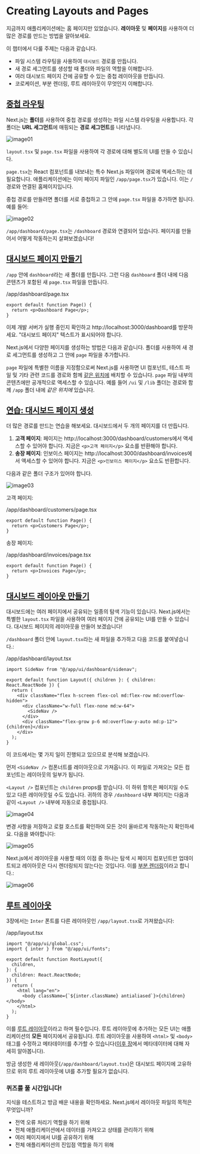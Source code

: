 # Creating Layouts and Pages

지금까지 애플리케이션에는 홈 페이지만 있었습니다. **레이아웃** 및 **페이지**를 사용하여 더 많은 경로를 만드는 방법을 알아보세요.

이 챕터에서 다룰 주제는 다음과 같습니다.

- 파일 시스템 라우팅을 사용하여 `대시보드` 경로를 만듭니다.
- 새 경로 세그먼트를 생성할 때 폴더와 파일의 역할을 이해합니다.
- 여러 대시보드 페이지 간에 공유할 수 있는 중첩 레이아웃을 만듭니다.
- 코로케이션, 부분 렌더링, 루트 레이아웃이 무엇인지 이해합니다.

## **[중첩 라우팅](https://nextjs.org/learn/dashboard-app/creating-layouts-and-pages#nested-routing)**

Next.js는 **폴더**를 사용하여 중첩 경로를 생성하는 파일 시스템 라우팅을 사용합니다. 각 폴더는 **URL 세그먼트**에 매핑되는 **경로 세그먼트**를 나타냅니다.

![image01](https://nextjs.org/_next/image?url=%2Flearn%2Fdark%2Ffolders-to-url-segments.png&w=3840&q=75&dpl=dpl_7qDwkTDwmgWzVYKGukeHHPrgxfLF)

`layout.tsx` 및 `page.tsx` 파일을 사용하여 각 경로에 대해 별도의 UI를 만들 수 있습니다.

`page.tsx`는 React 컴포넌트를 내보내는 특수 Next.js 파일이며 경로에 액세스하는 데 필요합니다. 애플리케이션에는 이미 페이지 파일인 `/app/page.tsx`가 있습니다. 이는 `/` 경로와 연결된 홈페이지입니다.

중첩 경로를 만들려면 폴더를 서로 중첩하고 그 안에 `page.tsx` 파일을 추가하면 됩니다. 예를 들어:

![image02](https://nextjs.org/_next/image?url=%2Flearn%2Fdark%2Fdashboard-route.png&w=3840&q=75&dpl=dpl_7qDwkTDwmgWzVYKGukeHHPrgxfLF)

`/app/dashboard/page.tsx`는 `/dashboard` 경로와 연결되어 있습니다. 페이지를 만들어서 어떻게 작동하는지 살펴보겠습니다!

## **[대시보드 페이지 만들기](https://nextjs.org/learn/dashboard-app/creating-layouts-and-pages#creating-the-dashboard-page)**

`/app` 안에 `dashboard`라는 새 폴더를 만듭니다. 그런 다음 `dashboard` 폴더 내에 다음 콘텐츠가 포함된 새 `page.tsx` 파일을 만듭니다.

/app/dashboard/page.tsx

```tsx
export default function Page() {
  return <p>Dashboard Page</p>;
}
```

이제 개발 서버가 실행 중인지 확인하고 http://localhost:3000/dashboard를 방문하세요. "대시보드 페이지" 텍스트가 표시되어야 합니다.

Next.js에서 다양한 페이지를 생성하는 방법은 다음과 같습니다. 폴더를 사용하여 새 경로 세그먼트를 생성하고 그 안에 `page` 파일을 추가합니다.

`page` 파일에 특별한 이름을 지정함으로써 Next.js를 사용하면 UI 컴포넌트, 테스트 파일 및 기타 관련 코드를 경로와 함께 [같은 위치에](https://nextjs.org/docs/app/building-your-application/routing#colocation) 배치할 수 있습니다. `page` 파일 내부의 콘텐츠에만 공개적으로 액세스할 수 있습니다. 예를 들어 `/ui` 및 `/lib` 폴더는 경로와 함께 `/app` 폴더 내에 _같은 위치에_ 있습니다.

## **[연습: 대시보드 페이지 생성](https://nextjs.org/learn/dashboard-app/creating-layouts-and-pages#practice-creating-the-dashboard-pages)**

더 많은 경로를 만드는 연습을 해보세요. 대시보드에서 두 개의 페이지를 더 만듭니다.

1. **고객 페이지**: 페이지는 http://localhost:3000/dashboard/customers에서 액세스할 수 있어야 합니다. 지금은 `<p>고객 페이지</p>` 요소를 반환해야 합니다.
2. **송장 페이지**: 인보이스 페이지는 http://localhost:3000/dashboard/invoices에서 액세스할 수 있어야 합니다. 지금은 `<p>인보이스 페이지</p>` 요소도 반환합니다.

다음과 같은 폴더 구조가 있어야 합니다.

![image03](https://nextjs.org/_next/image?url=%2Flearn%2Fdark%2Frouting-solution.png&w=3840&q=75&dpl=dpl_7qDwkTDwmgWzVYKGukeHHPrgxfLF)

고객 페이지:

/app/dashboard/customers/page.tsx

```tsx
export default function Page() {
  return <p>Customers Page</p>;
}
```

송장 페이지:

/app/dashboard/invoices/page.tsx

```tsx
export default function Page() {
  return <p>Invoices Page</p>;
}
```

## **[대시보드 레이아웃 만들기](https://nextjs.org/learn/dashboard-app/creating-layouts-and-pages#creating-the-dashboard-layout)**

대시보드에는 여러 페이지에서 공유되는 일종의 탐색 기능이 있습니다. Next.js에서는 특별한 `layout.tsx` 파일을 사용하여 여러 페이지 간에 공유되는 UI를 만들 수 있습니다. 대시보드 페이지의 레이아웃을 만들어 보겠습니다!

`/dashboard` 폴더 안에 `layout.tsx`라는 새 파일을 추가하고 다음 코드를 붙여넣습니다.:

/app/dashboard/layout.tsx

```tsx
import SideNav from "@/app/ui/dashboard/sidenav";

export default function Layout({ children }: { children: React.ReactNode }) {
  return (
    <div className="flex h-screen flex-col md:flex-row md:overflow-hidden">
      <div className="w-full flex-none md:w-64">
        <SideNav />
      </div>
      <div className="flex-grow p-6 md:overflow-y-auto md:p-12">{children}</div>
    </div>
  );
}
```

이 코드에서는 몇 가지 일이 진행되고 있으므로 분석해 보겠습니다.

먼저 `<SideNav />` 컴폰너트를 레이아웃으로 가져옵니다. 이 파일로 가져오는 모든 컴포넌트는 레이아웃의 일부가 됩니다.

`<Layout />` 컴포넌트는 `children` props를 받습니다. 이 하위 항목은 페이지일 수도 있고 다른 레이아웃일 수도 있습니다. 귀하의 경우 `/dashboard` 내부 페이지는 다음과 같이 `<Layout />` 내부에 자동으로 중첩됩니다.

![image04](https://nextjs.org/_next/image?url=%2Flearn%2Fdark%2Fshared-layout.png&w=3840&q=75&dpl=dpl_7qDwkTDwmgWzVYKGukeHHPrgxfLF)

변경 사항을 저장하고 로컬 호스트를 확인하여 모든 것이 올바르게 작동하는지 확인하세요. 다음을 봐야합니다:

![image05](https://nextjs.org/_next/image?url=%2Flearn%2Fdark%2Fshared-layout-page.png&w=1920&q=75&dpl=dpl_7qDwkTDwmgWzVYKGukeHHPrgxfLF)

Next.js에서 레이아웃을 사용할 때의 이점 중 하나는 탐색 시 페이지 컴포넌트만 업데이트되고 레이아웃은 다시 렌더링되지 않는다는 것입니다. 이를 [부분 렌더링](https://nextjs.org/docs/app/building-your-application/routing/linking-and-navigating#3-partial-rendering)이라고 합니다.:

![image06](https://nextjs.org/_next/image?url=%2Flearn%2Fdark%2Fpartial-rendering-dashboard.png&w=3840&q=75&dpl=dpl_7qDwkTDwmgWzVYKGukeHHPrgxfLF)

## **[루트 레이아웃](https://nextjs.org/learn/dashboard-app/creating-layouts-and-pages#root-layout)**

3장에서는 `Inter` 폰트를 다른 레이아웃인 `/app/layout.tsx`로 가져왔습니다:

/app/layout.tsx

```tsx
import "@/app/ui/global.css";
import { inter } from "@/app/ui/fonts";

export default function RootLayout({
  children,
}: {
  children: React.ReactNode;
}) {
  return (
    <html lang="en">
      <body className={`${inter.className} antialiased`}>{children}</body>
    </html>
  );
}
```

이를 [루트 레이아웃](https://nextjs.org/docs/app/building-your-application/routing/pages-and-layouts#root-layout-required)이라고 하며 필수입니다. 루트 레이아웃에 추가하는 모든 UI는 애플리케이션의 **모든** 페이지에서 공유됩니다. 루트 레이아웃을 사용하여 `<html>` 및 `<body>` 태그를 수정하고 메타데이터를 추가할 수 있습니다([이후 장](https://nextjs.org/learn/dashboard-app/adding-metadata)에서 메타데이터에 대해 자세히 알아봅니다).

방금 생성한 새 레이아웃(`/app/dashboard/layout.tsx`)은 대시보드 페이지에 고유하므로 위의 루트 레이아웃에 UI를 추가할 필요가 없습니다.

### 퀴즈를 풀 시간입니다!

지식을 테스트하고 방금 배운 내용을 확인하세요.
Next.js에서 레이아웃 파일의 목적은 무엇입니까?

- 전역 오류 처리기 역할을 하기 위해
- 전체 애플리케이션에서 데이터를 가져오고 상태를 관리하기 위해
- 여러 페이지에서 UI를 공유하기 위해
- 전체 애플리케이션의 진입점 역할을 하기 위해
